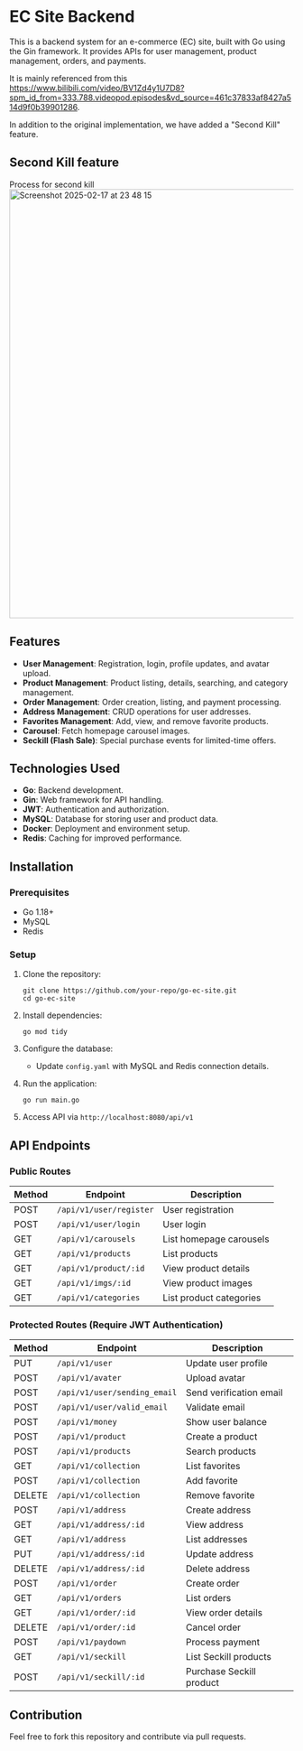 # EC Site Backend

This is a backend system for an e-commerce (EC) site, built with Go using the Gin framework. It provides APIs for user management, product management, orders, and payments.

It is mainly referenced from this https://www.bilibili.com/video/BV1Zd4y1U7D8?spm_id_from=333.788.videopod.episodes&vd_source=461c37833af8427a514d9f0b39901286.

In addition to the original implementation, we have added a "Second Kill" feature.

## Second Kill feature
Process for second kill
<img width="760" alt="Screenshot 2025-02-17 at 23 48 15" src="https://github.com/user-attachments/assets/3107290f-abba-4ce4-ad1c-064fe950382a" />

## Features

- **User Management**: Registration, login, profile updates, and avatar upload.
- **Product Management**: Product listing, details, searching, and category management.
- **Order Management**: Order creation, listing, and payment processing.
- **Address Management**: CRUD operations for user addresses.
- **Favorites Management**: Add, view, and remove favorite products.
- **Carousel**: Fetch homepage carousel images.
- **Seckill (Flash Sale)**: Special purchase events for limited-time offers.

## Technologies Used

- **Go**: Backend development.
- **Gin**: Web framework for API handling.
- **JWT**: Authentication and authorization.
- **MySQL**: Database for storing user and product data.
- **Docker**: Deployment and environment setup.
- **Redis**: Caching for improved performance.

## Installation

### Prerequisites

- Go 1.18+
- MySQL
- Redis

### Setup

1. Clone the repository:

   ```
   git clone https://github.com/your-repo/go-ec-site.git
   cd go-ec-site
   ```

2. Install dependencies:

   ```
   go mod tidy
   ```

3. Configure the database:

   - Update `config.yaml` with MySQL and Redis connection details.

4. Run the application:

   ```
   go run main.go
   ```

5. Access API via `http://localhost:8080/api/v1`

## API Endpoints

### Public Routes

| Method | Endpoint                | Description             |
| ------ | ----------------------- | ----------------------- |
| POST   | `/api/v1/user/register` | User registration       |
| POST   | `/api/v1/user/login`    | User login              |
| GET    | `/api/v1/carousels`     | List homepage carousels |
| GET    | `/api/v1/products`      | List products           |
| GET    | `/api/v1/product/:id`   | View product details    |
| GET    | `/api/v1/imgs/:id`      | View product images     |
| GET    | `/api/v1/categories`    | List product categories |

### Protected Routes (Require JWT Authentication)

| Method | Endpoint                     | Description              |
| ------ | ---------------------------- | ------------------------ |
| PUT    | `/api/v1/user`               | Update user profile      |
| POST   | `/api/v1/avater`             | Upload avatar            |
| POST   | `/api/v1/user/sending_email` | Send verification email  |
| POST   | `/api/v1/user/valid_email`   | Validate email           |
| POST   | `/api/v1/money`              | Show user balance        |
| POST   | `/api/v1/product`            | Create a product         |
| POST   | `/api/v1/products`           | Search products          |
| GET    | `/api/v1/collection`         | List favorites           |
| POST   | `/api/v1/collection`         | Add favorite             |
| DELETE | `/api/v1/collection`         | Remove favorite          |
| POST   | `/api/v1/address`            | Create address           |
| GET    | `/api/v1/address/:id`        | View address             |
| GET    | `/api/v1/address`            | List addresses           |
| PUT    | `/api/v1/address/:id`        | Update address           |
| DELETE | `/api/v1/address/:id`        | Delete address           |
| POST   | `/api/v1/order`              | Create order             |
| GET    | `/api/v1/orders`             | List orders              |
| GET    | `/api/v1/order/:id`          | View order details       |
| DELETE | `/api/v1/order/:id`          | Cancel order             |
| POST   | `/api/v1/paydown`            | Process payment          |
| GET    | `/api/v1/seckill`            | List Seckill products    |
| POST   | `/api/v1/seckill/:id`        | Purchase Seckill product |



## Contribution

Feel free to fork this repository and contribute via pull requests.



